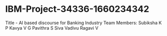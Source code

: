 # IBM-Project-34336-1660234342
Title - AI based discourse for Banking Industry
Team Members:
Subiksha K P
Kavya V G
Pavithra S
Siva Vadivu Ragavi V

